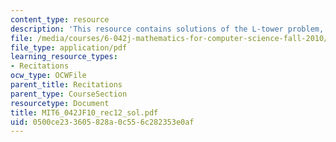 ```yaml
---
content_type: resource
description: 'This resource contains solutions of the L-tower problem, double sums. '
file: /media/courses/6-042j-mathematics-for-computer-science-fall-2010/0500ce233605828a0c556c282353e0af_MIT6_042JF10_rec12_sol.pdf
file_type: application/pdf
learning_resource_types:
- Recitations
ocw_type: OCWFile
parent_title: Recitations
parent_type: CourseSection
resourcetype: Document
title: MIT6_042JF10_rec12_sol.pdf
uid: 0500ce23-3605-828a-0c55-6c282353e0af
---
```


